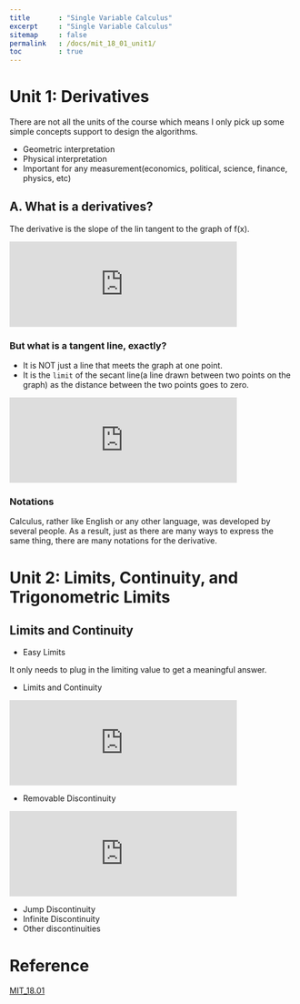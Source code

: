 ```yaml
---
title       : "Single Variable Calculus"
excerpt     : "Single Variable Calculus"
sitemap     : false
permalink   : /docs/mit_18_01_unit1/
toc         : true
---
```



# Unit 1: Derivatives

There are not all the units of the course which means I only pick up some simple concepts support to design the algorithms.

* Geometric interpretation
* Physical interpretation
* Important for any measurement(economics, political, science, finance, physics, etc)


## A. What is a derivatives?

The derivative is the slope of the lin tangent to the graph of f(x). 

<iframe src="https://hostux.social/@aisuko/109752557161015873/embed" class="mastodon-embed" style="max-width: 100%; border: 0" width="400" allowfullscreen="allowfullscreen"></iframe><script src="https://hostux.social/embed.js" async="async"></script>


### But what is a tangent line, exactly?

* It is NOT just a line that meets the graph at one point.
* It is the `limit` of the secant line(a line drawn between two points on the graph) as the distance between the two points goes to zero.

<iframe src="https://hostux.social/@aisuko/109752635748365990/embed" class="mastodon-embed" style="max-width: 100%; border: 0" width="400" allowfullscreen="allowfullscreen"></iframe><script src="https://hostux.social/embed.js" async="async"></script>


### Notations

Calculus, rather like English or any other language, was developed by several people. As a result, just as there are many ways to express the same thing, there are many notations for the derivative.


# Unit 2: Limits, Continuity, and Trigonometric Limits

## Limits and Continuity

* Easy Limits

It only needs to plug in the limiting value to get a meaningful answer.

* Limits and Continuity

<iframe src="https://hostux.social/@aisuko/109752733120735251/embed" class="mastodon-embed" style="max-width: 100%; border: 0" width="400" allowfullscreen="allowfullscreen"></iframe><script src="https://hostux.social/embed.js" async="async"></script>

* Removable Discontinuity

<iframe src="https://hostux.social/@aisuko/109752751469875677/embed" class="mastodon-embed" style="max-width: 100%; border: 0" width="400" allowfullscreen="allowfullscreen"></iframe><script src="https://hostux.social/embed.js" async="async"></script>

* Jump Discontinuity
* Infinite Discontinuity
* Other discontinuities

# Reference
[MIT_18.01](https://ocw.mit.edu/courses/18-01-single-variable-calculus-fall-2006/pages/syllabus/)

